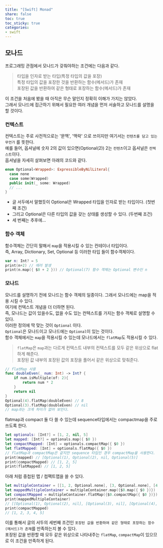 ```yaml
---
title: "[Swift] Monad"
share: false
toc: true
toc_sticky: true
categories:
- swift
---
```


## 모나드  
프로그래밍 관점에서 모나드가 갖춰야하는 조건에는 다음과 같다.  
> 타입을 인자로 받는 타입(특정 타입의 값을 포장)  
> 특정 타입의 값을 포장한 것을 반환하는 함수(메서드)가 존재  
> 포장된 값을 반환하여 같은 형태로 포장하는 함수(메서드)가 존재  

이 조건을 처음에 봤을 때 아직은 무슨 말인지 정확히 이해가 가지는 않았다.  
그래서 모나드에 접근하기 위해서 필요한 여러 개념을 먼저 서술하고 모나드를 설명을 할 것이다.  

### 컨텍스트  
컨텍스트는 주로 사전적으로는 '문맥', '맥락' 으로 쓰이지만 여기서는 `컨텐츠를 담고 있는 무언가` 를 뜻한다.  
예를 들어, 옵셔널에 숫자 2의 값이 있으면(Optional(2)) 2는 `컨텐츠`이고 옵셔널은 `컨텍스트`이다.  
옵셔널을 자세히 살펴보면  아래의 코드와 같다.  
```swift
enum Optional<Wrapped>: ExpressibleByNilLiteral{
  case none
  case some(Wrapped)
  public init(_ some: Wrapped)
  // ...
}
```
- 글 서두에서 말했듯이 Optional은 Wrapped 타입을 인자로 받는 타입이다.  (첫번째 조건)  
- 그리고 Optional은 다른 타입의 값을 갖는 상태를 생성할 수 있다. (두번째 조건)  
- 세 번째는 추후에...  


### 함수 객체  
함수객체는 간단히 말해서 `map`을 적용시킬 수 있는 컨테이너 타입이다.  
즉, Array, Dictionary, Set, Optional 등 이러한 타입 들이 함수객체이다.  
```swift
var n: Int? = 5
print(n+2) // 에러 발생  
print(n.map({ $0 + 2 })) // Optional(7) 함수 객체는 Optional 변수인 n 
```


### 모나드  
모나드를 설명하기 전에 모나드는 함수 객체의 일종이다. 그래서 모나드에는 map을 적용 시킬 수 있다.  
여기에 컨텍스트 개념을 더 더하면 된다.  
즉, 모나드는 값이 있을수도, 없을 수도 있는 컨텍스트를 가지는  함수 객체로 설명할 수 있다.  
이러한 정의에 딱 맞는 것이 `Optional` 이다.  
`Optional`은 모나드이고 모나드에는 `Optional`이 있는 것이다.  
함수 객체에서는 `map`을 적용시킬 수 있는데 모나드에서는 `flatMap`도 적용시킬 수 있다.  
> `flatMap`은 `map`과는 다르게 컨텍스트 내부의 컨텍스트를 모두 같은 위상으로 flat하게 해준다.  
> 포장된 값 내부의 포장된 값의 포장을 풀어서 같은 위상으로 맞춰준다.


```swift
// flatMap 사용 
func doubleEven(_ num: Int) -> Int? {
    if num.isMultiple(of: 2){
        return num * 2
    }
    return nil
}
Optional(4).flatMap(doubleEven) // 8
Optional(3).flatMap(doubleEven) // nil
// map과는 크게 차이가 없어 보인다.  
```

flatmap과 compact 둘 다 쓸 수 있는데 sequence타입에서는 compactmap을 주로 쓰도록 한다.  
```swift
let optionals: [Int?] = [1, 2, nil, 5]
let mapped: [Int?] = optionals.map({ $0 })
let compactMapped: [Int] = optionals.compactMap({ $0 })
let flatMapped: [Int] = optionals.flatMap({ $0 })
// flatMap과 compactMap은 같지만 sequence 타입인 경우 compactMap을 사용한다.
print(mapped) // [Optional(1), Optional(2), nil, Optional(5)]
print(compactMapped) // [1, 2, 5]
print(flatMapped) // [1, 2, 5]
```

아래 처럼 중첩된 맵 / 컴팩트맵을 쓸 수 있다.  
```swift
let multipleContainer = [[1, 2, Optional.none], [3, Optional.none], [4, 5, Optional.none]]
let mappedMultipleContainer = multipleContainer.map({$0.map({ $0 })})
let compactMapped = multipleContainer.flatMap({$0.compactMap({ $0 })})
print(mappedMultipleContainer)
// [[Optional(1), Optional(2), nil], [Optional(3), nil], [Optional(4), Optional(5), nil]]
print(compactMapped)
// [1, 2, 3, 4, 5]
```
이를 통해서 글의 서두의 세번째 조건인 `포장된 값을 반환하여 같은 형태로 포장하는 함수(메서드)가 존재`를 만족하는지 볼 수 있다.  
포장된 값을 반환할 때 모두 같은 위상으로 나타내주는 `flatMap`, `compactMap`이 있으므로 이 조건을 만족하게 된다.
